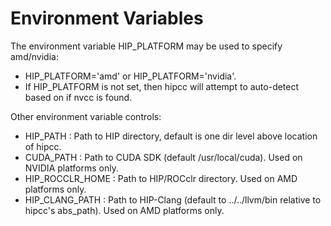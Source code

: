 # Environment Variables

The environment variable HIP_PLATFORM may be used to specify amd/nvidia:
- HIP_PLATFORM='amd' or HIP_PLATFORM='nvidia'.
- If HIP_PLATFORM is not set, then hipcc will attempt to auto-detect based on if nvcc is found.

Other environment variable controls:
- HIP_PATH        : Path to HIP directory, default is one dir level above location of hipcc.
- CUDA_PATH       : Path to CUDA SDK (default /usr/local/cuda). Used on NVIDIA platforms only.
- HIP_ROCCLR_HOME : Path to HIP/ROCclr directory. Used on AMD platforms only.
- HIP_CLANG_PATH  : Path to HIP-Clang (default to ../../llvm/bin relative to hipcc's abs_path). Used on AMD platforms only.
